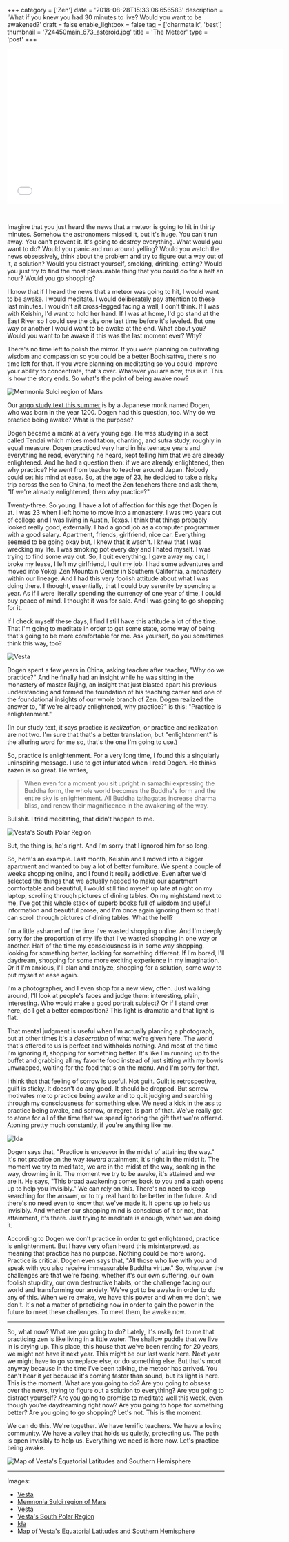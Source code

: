+++
category = ['Zen']
date = '2018-08-28T15:33:06.656583'
description = 'What if you knew you had 30 minutes to live? Would you want to be awakened?'
draft = false
enable_lightbox = false
tag = ['dharmatalk', 'best']
thumbnail = '724450main_673_asteroid.jpg'
title = 'The Meteor'
type = 'post'
+++

<iframe style="border: none; margin-bottom:30px" src="//html5-player.libsyn.com/embed/episode/id/6978788/height/360/width/640/theme/legacy/autonext/no/thumbnail/yes/autoplay/no/preload/no/no_addthis/no/direction/backward/" height="360" width="640" scrolling="no"  allowfullscreen webkitallowfullscreen mozallowfullscreen oallowfullscreen msallowfullscreen></iframe>

Imagine that you just heard the news that a meteor is going to hit in thirty minutes. Somehow the astronomers missed it, but it's huge. You can't run away. You can't prevent it. It's going to destroy everything. What would you want to do? Would you panic and run around yelling? Would you watch the news obsessively, think about the problem and try to figure out a way out of it, a solution? Would you distract yourself, smoking, drinking, eating? Would you just try to find the most pleasurable thing that you could do for a half an hour? Would you go shopping?

I know that if I heard the news that a meteor was going to hit, I would want to be awake. I would meditate. I would deliberately pay attention to these last minutes. I wouldn't sit cross-legged facing a wall, I don't think. If I was with Keishin, I'd want to hold her hand. If I was at home, I'd go stand at the East River so I could see the city one last time before it's leveled. But one way or another I would want to be awake at the end. What about you? Would you want to be awake if this was the last moment ever? Why?

There's no time left to polish the mirror. If you were planning on cultivating wisdom and compassion so you could be a better Bodhisattva, there's no time left for that. If you were planning on meditating so you could improve your ability to concentrate, that's over. Whatever you are now, this is it. This is how the story ends. So what's the point of being awake now?

![Memnonia Sulci region of Mars](PIA07328_hires.jpg)

Our [ango study text this summer](https://villagezendo.org/bendowa-on-the-endeavor-of-the-way/) is by a Japanese monk named Dogen, who was born in the year 1200. Dogen had this question, too. Why do we practice being awake? What is the purpose?

Dogen became a monk at a very young age. He was studying in a sect called Tendai which mixes meditation, chanting, and sutra study, roughly in equal measure. Dogen practiced very hard in his teenage years and everything he read, everything he heard, kept telling him that we are already enlightened. And he had a question then: if we are already enlightened, then why practice? He went from teacher to teacher around Japan. Nobody could set his mind at ease. So, at the age of 23, he decided to take a risky trip across the sea to China, to meet the Zen teachers there and ask them, "If we're already enlightened, then why practice?"

Twenty-three. So young. I have a lot of affection for this age that Dogen is at. I was 23 when I left home to move into a monastery. I was two years out of college and I was living in Austin, Texas. I think that things probably looked really good, externally. I had a good job as a computer programmer with a good salary. Apartment, friends, girlfriend, nice car. Everything seemed to be going okay but, I knew that it wasn't. I knew that I was wrecking my life. I was smoking pot every day and I hated myself. I was trying to find some way out. So, I quit everything. I gave away my car, I broke my lease, I left my girlfriend, I quit my job. I had some adventures and moved into Yokoji Zen Mountain Center in Southern California, a monastery within our lineage. And I had this very foolish attitude about what I was doing there. I thought, essentially, that I could buy serenity by spending a year. As if I were literally spending the currency of one year of time, I could buy peace of mind. I thought it was for sale. And I was going to go shopping for it.

If I check myself these days, I find I still have this attitude a lot of the time. That I'm going to meditate in order to get some state, some way of being that's going to be more comfortable for me. Ask yourself, do you sometimes think this way, too?

![Vesta](pia15678-640.jpg)

Dogen spent a few years in China, asking teacher after teacher, "Why do we practice?" And he finally had an insight while he was sitting in the monastery of master Rujing, an insight that just blasted apart his previous understanding and formed the foundation of his teaching career and one of the foundational insights of our whole branch of Zen. Dogen realized the answer to, "If we're already enlightened, why practice?" is this: "Practice is enlightenment."

(In our study text, it says practice is *realization*, or practice and realization are not two. I'm sure that that's a better translation, but "enlightenment" is the alluring word for me so, that's the one I'm going to use.)

So, practice is enlightenment. For a very long time, I found this a singularly uninspiring message. I use to get infuriated when I read Dogen. He thinks zazen is so great. He writes,

> When even for a moment you sit upright in samadhi expressing the Buddha form, the whole world becomes the Buddha's form and the entire sky is enlightenment. All Buddha tathagatas increase dharma bliss, and renew their magnificence in the awakening of the way.

Bullshit. I tried meditating, that didn't happen to me.

![Vesta's South Polar Region](IOTD-62_full.jpg)

But, the thing is, he's right. And I'm sorry that I ignored him for so long.

So, here's an example. Last month, Keishin and I moved into a bigger apartment and wanted to buy a lot of better furniture. We spent a couple of weeks shopping online, and I found it really addictive. Even after we'd selected the things that we actually needed to make our apartment comfortable and beautiful, I would still find myself up late at night on my laptop, scrolling through pictures of dining tables. On my nightstand next to me, I've got this whole stack of superb books full of wisdom and useful information and beautiful prose, and I'm once again ignoring them so that I can scroll through pictures of dining tables. What the hell?

I'm a little ashamed of the time I've wasted shopping online. And I'm deeply sorry for the proportion of my life that I've wasted shopping in one way or another. Half of the time my consciousness is in some way shopping, looking for something better, looking for something different. If I'm bored, I'll daydream, shopping for some more exciting experience in my imagination. Or if I'm anxious, I'll plan and analyze, shopping for a solution, some way to put myself at ease again.

I'm a photographer, and I even shop for a new view, often. Just walking around, I'll look at people's faces and judge them: interesting, plain, interesting. Who would make a good portrait subject? Or if I stand over here, do I get a better composition? This light is dramatic and that light is flat.

That mental judgment is useful when I'm actually planning a photograph, but at other times it's a *desecration* of what we're given here. The world that's offered to us is perfect and withholds nothing. And most of the time I'm ignoring it, shopping for something better. It's like I'm running up to the buffet and grabbing all my favorite food instead of just sitting with my bowls unwrapped, waiting for the food that's on the menu. And I'm sorry for that.

I think that that feeling of sorrow is useful. Not guilt. Guilt is retrospective, guilt is sticky. It doesn't do any good. It should be dropped. But sorrow motivates me to practice being awake and to quit judging and searching through my consciousness for something else. We need a kick in the ass to practice being awake, and sorrow, or regret, is part of that. We've really got to atone for all of the time that we spend ignoring the gift that we're offered. Atoning pretty much constantly, if you're anything like me.

![Ida](417_Ida_Dactyl_main.jpg)

Dogen says that, "Practice is endeavor in the midst of attaining the way." It's not practice on the way *toward* attainment, it's right in the midst it. The moment we try to meditate, we are in the midst of the way, soaking in the way, drowning in it. The moment we try to be awake, it's attained and we are it. He says, "This broad awakening comes back to you and a path opens up to help you invisibly." We can rely on this. There's no need to keep searching for the answer, or to try real hard to be better in the future. And there's no need even to know that we've made it. It opens up to help us invisibly. And whether our shopping mind is conscious of it or not, that attainment, it's there. Just trying to meditate is enough, when we are doing it.

According to Dogen we don't practice in order to get enlightened, practice is enlightenment. But I have very often heard this misinterpreted, as meaning that practice has no purpose. Nothing could be more wrong. Practice is critical. Dogen even says that, "All those who live with you and speak with you also receive immeasurable Buddha virtue." So, whatever the challenges are that we're facing, whether it's our own suffering, our own foolish stupidity, our own destructive habits, or the challenge facing our world and transforming our anxiety. We've got to be awake in order to do any of this. When we're awake, we have this power and when we don't, we don't. It's not a matter of practicing now in order to gain the power in the future to meet these challenges. To meet them, be awake now.

***

So, what now? What are you going to do? Lately, it's really felt to me that practicing zen is like living in a little water. The shallow puddle that we live in is drying up. This place, this house that we've been renting for 20 years, we might not have it next year. This might be our last week here. Next year we might have to go someplace else, or do something else. But that's moot anyway because in the time I've been talking, the meteor has arrived. You can't hear it yet because it's coming faster than sound, but its light is here. This is the moment. What are you going to do? Are you going to obsess over the news, trying to figure out a solution to everything? Are you going to distract yourself? Are you going to promise to meditate well this week, even though you're daydreaming right now? Are you going to hope for something better? Are you going to go shopping? Let's not. This is the moment.

We can do this. We're together. We have terrific teachers. We have a loving community. We have a valley that holds us quietly, protecting us. The path is open invisibly to help us. Everything we need is here now. Let's practice being awake.

![Map of Vesta's Equatorial Latitudes and Southern Hemisphere](PIA14703_fig1.jpg)

***

Images:

* [Vesta](https://www.nasa.gov/centers/ames/news/2013/13-009M-Feb_7_telecon_asteroid_flyby.html)
* [Memnonia Sulci region of Mars](https://www.jpl.nasa.gov/spaceimages/details.php?id=PIA07328)
* [Vesta](https://www.jpl.nasa.gov/blog/2013/1/the-giant-asteroid-a-retrospective)
* [Vesta's South Polar Region](https://dawn.jpl.nasa.gov/multimedia/vesta_south_polar_region.html)
* [Ida](https://solarsystem.nasa.gov/small-bodies/asteroids/243-ida/in-depth/)
* [Map of Vesta's Equatorial Latitudes and Southern Hemisphere](https://www.jpl.nasa.gov/spaceimages/details.php?id=pia14703)
